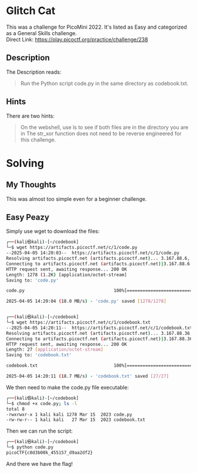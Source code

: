 # Glitch Cat
This was a challenge for PicoMini 2022.  It's listed as Easy and categorized as a General Skills challenge.  
Direct Link: https://play.picoctf.org/practice/challenge/238

## Description
The Description reads:
> Run the Python script code.py in the same directory as codebook.txt.

## Hints
There are two hints:
> On the webshell, use ls to see if both files are in the directory you are in
> The str_xor function does not need to be reverse engineered for this challenge.

# Solving
## My Thoughts
This was almost too simple even for a beginner challenge.

## Easy Peazy
Simply use wget to download the files:

``` bash
┌──(kali㉿kali)-[~/codebook]
└─$ wget https://artifacts.picoctf.net/c/1/code.py
--2025-04-05 14:20:03--  https://artifacts.picoctf.net/c/1/code.py
Resolving artifacts.picoctf.net (artifacts.picoctf.net)... 3.167.88.6, 3.167.88.69, 3.167.
Connecting to artifacts.picoctf.net (artifacts.picoctf.net)|3.167.88.6|:443... connected.
HTTP request sent, awaiting response... 200 OK
Length: 1278 (1.2K) [application/octet-stream]
Saving to: 'code.py'

code.py                                  100%[============================================

2025-04-05 14:20:04 (18.0 MB/s) - 'code.py' saved [1278/1278]


┌──(kali㉿kali)-[~/codebook]
└─$ wget https://artifacts.picoctf.net/c/1/codebook.txt
--2025-04-05 14:20:11--  https://artifacts.picoctf.net/c/1/codebook.txt
Resolving artifacts.picoctf.net (artifacts.picoctf.net)... 3.167.88.36, 3.167.88.74, 3.167
Connecting to artifacts.picoctf.net (artifacts.picoctf.net)|3.167.88.36|:443... connected.
HTTP request sent, awaiting response... 200 OK
Length: 27 [application/octet-stream]
Saving to: 'codebook.txt'

codebook.txt                             100%[============================================

2025-04-05 14:20:11 (18.7 MB/s) - 'codebook.txt' saved [27/27]
```

We then need to make the code.py file executable:

``` bash
┌──(kali㉿kali)-[~/codebook]
└─$ chmod +x code.py; ls -l
total 8
-rwxrwxr-x 1 kali kali 1278 Mar 15  2023 code.py
-rw-rw-r-- 1 kali kali   27 Mar 15  2023 codebook.txt
```

Then we can run the script:

``` bash
┌──(kali㉿kali)-[~/codebook]
└─$ python code.py
picoCTF{c0d3b00k_455157_d9aa2df2}
```

And there we have the flag!
